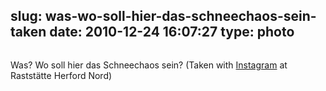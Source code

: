 slug: was-wo-soll-hier-das-schneechaos-sein-taken
date: 2010-12-24 16:07:27
type: photo
---

<a href="http://instagr.am/p/rs8d/"><img src="{{@asset.url swerner/tumblr/2010-12-24-was-wo-soll-hier-das-schneechaos-sein-taken-ed53f10c27.jpeg}}" alt=""/></a>

Was? Wo soll hier das Schneechaos sein? (Taken with [Instagram](http://instagr.am) at Raststätte Herford Nord)
